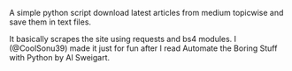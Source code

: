 A simple python script download latest articles from medium topicwise and save them in text files.

It basically scrapes the site using requests and bs4 modules. I (@CoolSonu39) made it just for fun after I read Automate the Boring Stuff with Python by Al Sweigart.